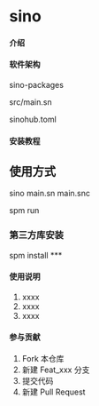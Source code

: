 # sino

#### 介绍


#### 软件架构
sino-packages

src/main.sn

sinohub.toml

#### 安装教程

## 使用方式
sino main.sn
main.snc

spm run 

### 第三方库安装 
spm install ***

#### 使用说明

1.  xxxx
2.  xxxx
3.  xxxx

#### 参与贡献

1.  Fork 本仓库
2.  新建 Feat_xxx 分支
3.  提交代码
4.  新建 Pull Request



